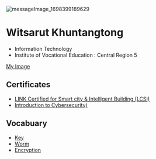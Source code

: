 ![messageImage_1698399189629](https://github.com/Witsarut42/witsarut42.github.io/assets/135482692/4f10e79b-8fde-4000-844d-866f22719d17)

# Witsarut Khuntangtong
+ Information Technology
+ Institute of Vocational Education : Central Region 5
  
[My Image](HelloWorld)

## Certificates

  + [LINK Certified for Smart city & Intelligent Building (LCSI)](Cert/LINK/LCSI.pdf)
  + [Introduction to Cybersecurity)](Cert/Cisco/IntroductionCybersecurity.pdf)

## Vocabuary
+ [Key](Key)
+ [Worm](Worm)
+ [Encryption](Encryption)
